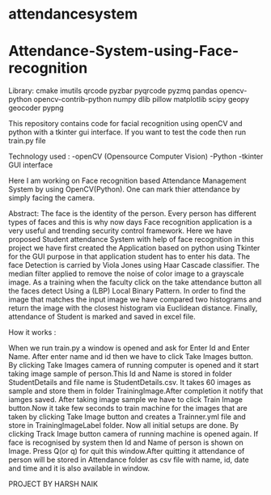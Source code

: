 # attendancesystem
# Attendance-System-using-Face-recognition
Library:
cmake
imutils
qrcode
pyzbar
pyqrcode
pyzmq
pandas
opencv-python
opencv-contrib-python
numpy
dlib
pillow
matplotlib
scipy
geopy
geocoder
pypng

This repository contains code for facial recognition using openCV and python with a tkinter gui interface. If you want to test the code then run train.py file

Technology used : -openCV (Opensource Computer Vision) -Python -tkinter GUI interface

Here I am working on Face recognition based Attendance Management System by using OpenCV(Python). One can mark thier attendance by simply facing the camera.


Abstract:
The face is the identity of the person. Every person has different types of faces and this is why now days Face recognition application is a very useful and trending security control framework. Here we have proposed Student attendance System with help of face recognition in this project we have first created the Application based on python using Tkinter for the GUI purpose in that application student has to enter his data. The  face Detection is carried by Viola Jones using Haar Cascade classifier. The median filter applied to remove the noise of color image to a grayscale image. As a training when the faculty click on the take attendance button all the faces detect Using a (LBP) Local Binary Pattern. In order to find the image that matches the input image we have compared two histograms and return the image with the closest histogram via Euclidean distance. Finally, attendance of Student is marked and saved in excel file.




How it works :

When we run train.py a window is opened and ask for Enter Id and Enter Name. After enter name and id then we have to click Take Images button. By clicking Take Images camera of running computer is opened and it start taking image sample of person.This Id and Name is stored in folder StudentDetails and file name is StudentDetails.csv. It takes 60 images as sample and store them in folder TrainingImage.After completion it notify that iamges saved. After taking image sample we have to click Train Image button.Now it take few seconds to train machine for the images that are taken by clicking Take Image button and creates a Trainner.yml file and store in TrainingImageLabel folder. Now all initial setups are done. By clicking Track Image button camera of running machine is opened again. If face is recognised by system then Id and Name of person is shown on Image. Press Q(or q) for quit this window.After quitting it attendance of person will be stored in Attendance folder as csv file with name, id, date and time and it is also available in window.

PROJECT BY
HARSH NAIK
